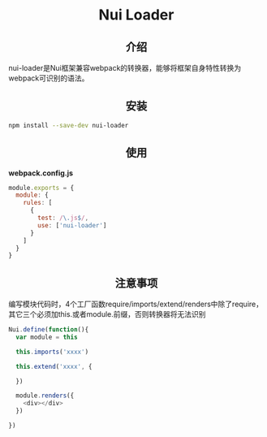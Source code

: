 <div align="center">
  <h1>Nui Loader</h1>
</div>

<h2 align="center">介绍</h2>
nui-loader是Nui框架兼容webpack的转换器，能够将框架自身特性转换为webpack可识别的语法。

<h2 align="center">安装</h2>

```bash
npm install --save-dev nui-loader
```

<h2 align="center">使用</h2>

**webpack.config.js**
```js
module.exports = {
  module: {
    rules: [
      {
        test: /\.js$/,
        use: ['nui-loader']
      }
    ]
  }
}
```

<h2 align="center">注意事项</h2>

编写模块代码时，4个工厂函数require/imports/extend/renders中除了require，其它三个必须加this.或者module.前缀，否则转换器将无法识别
```js
Nui.define(function(){
  var module = this

  this.imports('xxxx')

  this.extend('xxxx', {

  })

  module.renders({
    <div></div>
  })

})
```
